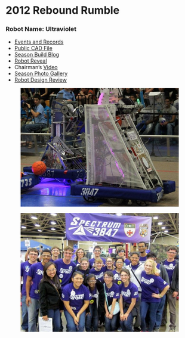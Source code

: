 # 2012 Rebound Rumble

### Robot Name: Ultraviolet <a href="#robot-name-ultraviolet" id="robot-name-ultraviolet"></a>

* [Events and Records](https://www.thebluealliance.com/team/3847/2012)
* [Public CAD File](https://grabcad.com/library/2012-3847-spectrum-1)
* [Season Build Blog](http://blog.spectrum3847.org/2012/01/kickoff-2012.html)
* [Robot Reveal](https://youtu.be/RjEysDheZDk)
* Chairman’s [Video](https://youtu.be/bNlWIpCxjE4)
* [Season Photo Gallery](https://photos.spectrum3847.org/2012-FRC)
* [Robot Design Review](https://youtu.be/ZLigFMn2eyk)

<figure><img src="../.gitbook/assets/image.png" alt="" width="504"><figcaption></figcaption></figure>

<figure><img src="../.gitbook/assets/image (1).png" alt="" width="448"><figcaption></figcaption></figure>
